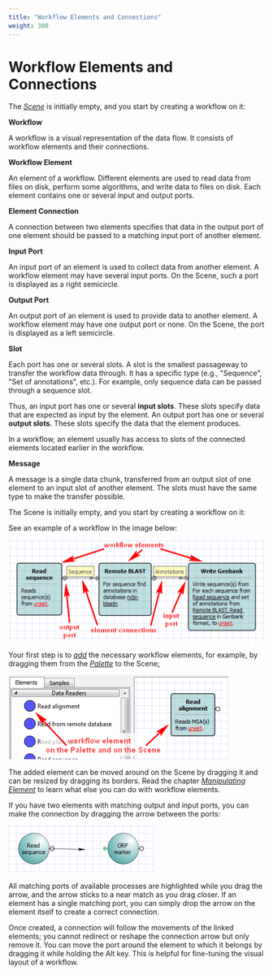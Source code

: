 ```yaml
---
title: "Workflow Elements and Connections"
weight: 300
---
```


# Workflow Elements and Connections

The [_Scene_](workflow-designer-window-components) is initially empty, and you start by creating a workflow on it:

**Workflow**

A workflow is a visual representation of the data flow. It consists of workflow elements and their connections.

**Workflow Element**

An element of a workflow. Different elements are used to read data from files on disk, perform some algorithms, and write data to files on disk. Each element contains one or several input and output ports.

**Element Connection**

A connection between two elements specifies that data in the output port of one element should be passed to a matching input port of another element.

**Input Port**

An input port of an element is used to collect data from another element. A workflow element may have several input ports. On the Scene, such a port is displayed as a right semicircle.

**Output Port**

An output port of an element is used to provide data to another element. A workflow element may have one output port or none. On the Scene, the port is displayed as a left semicircle.

**Slot**

Each port has one or several slots. A slot is the smallest passageway to transfer the workflow data through. It has a specific type (e.g., "Sequence", "Set of annotations", etc.). For example, only sequence data can be passed through a sequence slot.

Thus, an input port has one or several **input slots**. These slots specify data that are expected as input by the element. An output port has one or several **output slots**. These slots specify the data that the element produces.

In a workflow, an element usually has access to slots of the connected elements located earlier in the workflow.

**Message**

A message is a single data chunk, transferred from an output slot of one element to an input slot of another element. The slots must have the same type to make the transfer possible.

The Scene is initially empty, and you start by creating a workflow on it:

See an example of a workflow in the image below:

![](/images/1474798/2359298.png)

Your first step is to [_add_](../manipulating-element/adding-element) the necessary workflow elements, for example, by dragging them from the [_Palette_](workflow-designer-window-components) to the Scene[:](http://ugene.unipro.ru/documentation/wd_manual/introduction/wd_window_components.html#term-scene)

![](/images/1474798/2359300.png)

The added element can be moved around on the Scene by dragging it and can be resized by dragging its borders. Read the chapter [_Manipulating Element_](manipulating-element.md) to learn what else you can do with workflow elements.

If you have two elements with matching output and input ports, you can make the connection by dragging the arrow between the ports:

![](/images/1474798/2359301.png)

All matching ports of available processes are highlighted while you drag the arrow, and the arrow sticks to a near match as you drag closer. If an element has a single matching port, you can simply drop the arrow on the element itself to create a correct connection.

Once created, a connection will follow the movements of the linked elements; you cannot redirect or reshape the connection arrow but only remove it. You can move the port around the element to which it belongs by dragging it while holding the Alt key. This is helpful for fine-tuning the visual layout of a workflow.